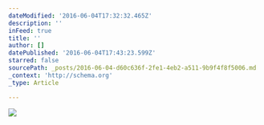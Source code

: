 ```yaml
---
dateModified: '2016-06-04T17:32:32.465Z'
description: ''
inFeed: true
title: ''
author: []
datePublished: '2016-06-04T17:43:23.599Z'
starred: false
sourcePath: _posts/2016-06-04-d60c636f-2fe1-4eb2-a511-9b9f4f8f5006.md
_context: 'http://schema.org'
_type: Article

---
```

![](https://the-grid-user-content.s3-us-west-2.amazonaws.com/7e0909ca-eb19-4d24-86cc-68dcc1d9adf8.jpg)
